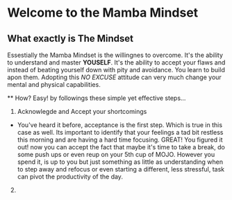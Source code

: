 # Welcome to the Mamba Mindset
## 

## What exactly is The Mindset

Essestially the Mamba Mindset is the willingnes to overcome. It's the ability to understand and master 
 **YOUSELF**. It's the ability to accept your flaws and instead of beating yourself down with pity and avoidance. You learn to build apon them. Adopting this *NO EXCUSE* attitude can very much change your mental and physical capabilities.
 
 ** How?
 Easy! by followings these simple yet effective steps...
 
 1. Acknowlegde and Accept your shortcomings
 - You've heard it before, acceptance is the first step. Which is true in this case as well. Its important to identify that your feelings a tad bit restless this morning and are having a hard time focusing. GREAT! You figured it out! now you can accept the fact that maybe it's time to take a break, do some push ups or even reup on your 5th cup of MOJO. 
However you spend it, is up to you but just something as little as understanding when to step away and refocus or even starting a different, less stressful, task can pivot the productivity of the day.

2.
